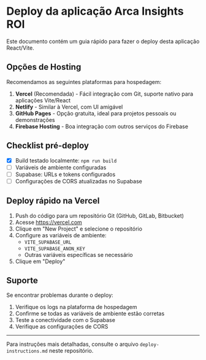 # Deploy da aplicação Arca Insights ROI

Este documento contém um guia rápido para fazer o deploy desta aplicação React/Vite.

## Opções de Hosting

Recomendamos as seguintes plataformas para hospedagem:

1. **Vercel** (Recomendada) - Fácil integração com Git, suporte nativo para aplicações Vite/React
2. **Netlify** - Similar à Vercel, com UI amigável
3. **GitHub Pages** - Opção gratuita, ideal para projetos pessoais ou demonstrações
4. **Firebase Hosting** - Boa integração com outros serviços do Firebase

## Checklist pré-deploy

- [x] Build testado localmente: `npm run build`
- [ ] Variáveis de ambiente configuradas
- [ ] Supabase: URLs e tokens configurados
- [ ] Configurações de CORS atualizadas no Supabase

## Deploy rápido na Vercel

1. Push do código para um repositório Git (GitHub, GitLab, Bitbucket)
2. Acesse https://vercel.com
3. Clique em "New Project" e selecione o repositório
4. Configure as variáveis de ambiente:
   - `VITE_SUPABASE_URL`
   - `VITE_SUPABASE_ANON_KEY`
   - Outras variáveis específicas se necessário
5. Clique em "Deploy"

## Suporte

Se encontrar problemas durante o deploy:

1. Verifique os logs na plataforma de hospedagem
2. Confirme se todas as variáveis de ambiente estão corretas
3. Teste a conectividade com o Supabase
4. Verifique as configurações de CORS

---

Para instruções mais detalhadas, consulte o arquivo `deploy-instructions.md` neste repositório. 